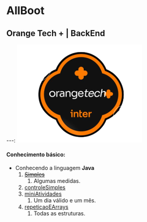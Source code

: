 # AllBoot

## Orange Tech + | BackEnd

---: ![logo orange tech](https://github.com/SohIsa/DesWeb/blob/master/curr/img/orange.png)
 
#### Conhecimento básico:
* Conhecendo a linguagem **Java**
    1. ~~[Simples](https://github.com/SohIsa/AllBoot/tree/main/Simples)~~
        1. Algumas medidas.
    2. [controleSimples](https://github.com/SohIsa/AllBoot/tree/main/controleSimples)
    3. [miniAtividades](https://github.com/SohIsa/AllBoot/tree/main/miniAtividades)
        1. Um dia válido e um mês.
    4. [repeticaoEArrays](https://github.com/SohIsa/AllBoot/tree/main/repeticaoEArrays)
        1. Todas as estruturas.